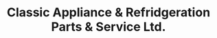 ---
title: "Classic Appliance & Refridgeration Parts & Service Ltd."
url: /nanaimo/classic-appliance-and-refridgeration-parts-and-service-ltd/
shop: appliance
---